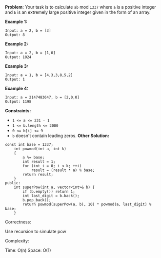**Problem:**
Your task is to calculate `ab` mod `1337` where `a` is a positive integer and `b` is an extremely large positive integer given in the form of an array.

 

**Example 1:**

```
Input: a = 2, b = [3]
Output: 8
```

**Example 2:**

```
Input: a = 2, b = [1,0]
Output: 1024
```

**Example 3:**

```
Input: a = 1, b = [4,3,3,8,5,2]
Output: 1
```

**Example 4:**

```
Input: a = 2147483647, b = [2,0,0]
Output: 1198
```

 

**Constraints:**

- `1 <= a <= 231 - 1`
- `1 <= b.length <= 2000`
- `0 <= b[i] <= 9`
- `b` doesn't contain leading zeros.
**Other Solution:**
```
const int base = 1337;
    int powmod(int a, int k)
    {
        a %= base;
        int result = 1;
        for (int i = 0; i < k; ++i)
            result = (result * a) % base;
        return result;
    }
public:
    int superPow(int a, vector<int>& b) {
        if (b.empty()) return 1;
        int last_digit = b.back();
        b.pop_back();
        return powmod(superPow(a, b), 10) * powmod(a, last_digit) % base;
    }
```
Correctness:

Use recursion to simulate pow

Complexity:

Time: O(n)
Space: O(1)